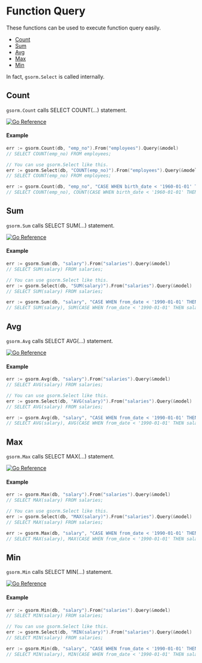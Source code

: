 # Function Query
These functions can be used to execute function query easily.

- [Count](https://github.com/champon1020/gsorm/tree/main/docs/function.md#count)
- [Sum](https://github.com/champon1020/gsorm/tree/main/docs/function.md#sum)
- [Avg](https://github.com/champon1020/gsorm/tree/main/docs/function.md#avg)
- [Max](https://github.com/champon1020/gsorm/tree/main/docs/function.md#max)
- [Min](https://github.com/champon1020/gsorm/tree/main/docs/function.md#min)

In fact, `gsorm.Select` is called internally.


## Count
`gsorm.Count` calls SELECT COUNT(...) statement.

[![Go Reference](https://pkg.go.dev/badge/github.com/champon1020/gsorm#Count.svg)](https://pkg.go.dev/github.com/champon1020/gsorm#Count)

#### Example
```go
err := gsorm.Count(db, "emp_no").From("employees").Query(&model)
// SELECT COUNT(emp_no) FROM employees;

// You can use gsorm.Select like this.
err := gsorm.Select(db, "COUNT(emp_no)").From("employees").Query(&model)
// SELECT COUNT(emp_no) FROM employees;

err := gsorm.Count(db, "emp_no", "CASE WHEN birth_date < '1960-01-01' THEN 1 END").From("employees").Query(&model)
// SELECT COUNT(emp_no), COUNT(CASE WHEN birth_date < '1960-01-01' THEN 1 END) FROM employees;
```


## Sum
`gsorm.Sum` calls SELECT SUM(...) statement.

[![Go Reference](https://pkg.go.dev/badge/github.com/champon1020/gsorm#Sum.svg)](https://pkg.go.dev/github.com/champon1020/gsorm#Sum)

#### Example
```go
err := gsorm.Sum(db, "salary").From("salaries").Query(&model)
// SELECT SUM(salary) FROM salaries;

// You can use gsorm.Select like this.
err := gsorm.Select(db, "SUM(salary)").From("salaries").Query(&model)
// SELECT SUM(salary) FROM salaries;

err := gsorm.Sum(db, "salary", "CASE WHEN from_date < '1990-01-01' THEN salary END").From("salaries").Query(&model)
// SELECT SUM(salary), SUM(CASE WHEN from_date < '1990-01-01' THEN salary END) FROM salaries;
```


## Avg
`gsorm.Avg` calls SELECT AVG(...) statement.

[![Go Reference](https://pkg.go.dev/badge/github.com/champon1020/gsorm#Avg.svg)](https://pkg.go.dev/github.com/champon1020/gsorm#Avg)

#### Example
```go
err := gsorm.Avg(db, "salary").From("salaries").Query(&model)
// SELECT AVG(salary) FROM salaries;

// You can use gsorm.Select like this.
err := gsorm.Select(db, "AVG(salary)").From("salaries").Query(&model)
// SELECT AVG(salary) FROM salaries;

err := gsorm.Avg(db, "salary", "CASE WHEN from_date < '1990-01-01' THEN salary END").From("salaries").Query(&model)
// SELECT AVG(salary), AVG(CASE WHEN from_date < '1990-01-01' THEN salary END) FROM salaries;
```


## Max
`gsorm.Max` calls SELECT MAX(...) statement.

[![Go Reference](https://pkg.go.dev/badge/github.com/champon1020/gsorm#Max.svg)](https://pkg.go.dev/github.com/champon1020/gsorm#Max)

#### Example
```go
err := gsorm.Max(db, "salary").From("salaries").Query(&model)
// SELECT MAX(salary) FROM salaries;

// You can use gsorm.Select like this.
err := gsorm.Select(db, "MAX(salary)").From("salaries").Query(&model)
// SELECT MAX(salary) FROM salaries;

err := gsorm.Max(db, "salary", "CASE WHEN from_date < '1990-01-01' THEN salary END").From("salaries").Query(&model)
// SELECT MAX(salary), MAX(CASE WHEN from_date < '1990-01-01' THEN salary END) FROM salaries;
```


## Min
`gsorm.Min` calls SELECT MIN(...) statement.

[![Go Reference](https://pkg.go.dev/badge/github.com/champon1020/gsorm#Min.svg)](https://pkg.go.dev/github.com/champon1020/gsorm#Min)

#### Example
```go
err := gsorm.Min(db, "salary").From("salaries").Query(&model)
// SELECT MIN(salary) FROM salaries;

// You can use gsorm.Select like this.
err := gsorm.Select(db, "MIN(salary)").From("salaries").Query(&model)
// SELECT MIN(salary) FROM salaries;

err := gsorm.Min(db, "salary", "CASE WHEN from_date < '1990-01-01' THEN salary END").From("salaries").Query(&model)
// SELECT MIN(salary), MIN(CASE WHEN from_date < '1990-01-01' THEN salary END) FROM salaries;
```
